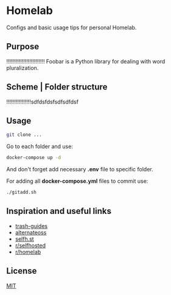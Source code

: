 # Homelab

Configs and basic usage tips for personal Homelab.

## Purpose

!!!!!!!!!!!!!!!!!!!!!!!!!
Foobar is a Python library for dealing with word pluralization.

## Scheme | Folder structure

!!!!!!!!!!!!!!!!sdfdsfdsfsdfsdfdsf

## Usage

```bash
git clone ...
```
Go to each folder and use:
```bash
docker-compose up -d 
```
And don't forget add necessary **.env** file to specific folder.

For adding all **docker-compose.yml** files to commit use:
```bash
./gitadd.sh
```

## Inspiration and useful links

- [trash-guides](https://trash-guides.info)
- [alternateoss](https://alternateoss.com/)
- [selfh.st](https://selfh.st/apps/)
- [r/selfhosted](https://www.reddit.com/r/selfhosted/)
- [r/homelab](https://www.reddit.com/r/homelab/)

## License

[MIT](https://choosealicense.com/licenses/mit/)
